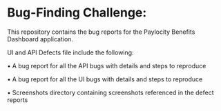 # Bug-Finding Challenge: 

This repository contains the bug reports for the Paylocity Benefits Dashboard application.

UI and API Defects file include the following:

• A bug report for all the API bugs with details and steps to reproduce

• A bug report for all the UI bugs with details and steps to reproduce

• Screenshots directory containing screenshots referenced in the defect reports
